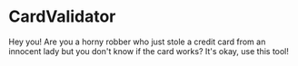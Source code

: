 # CardValidator
Hey you! Are you a horny robber who just stole a credit card from an innocent lady but you don't know if the card works?
It's okay, use this tool!
